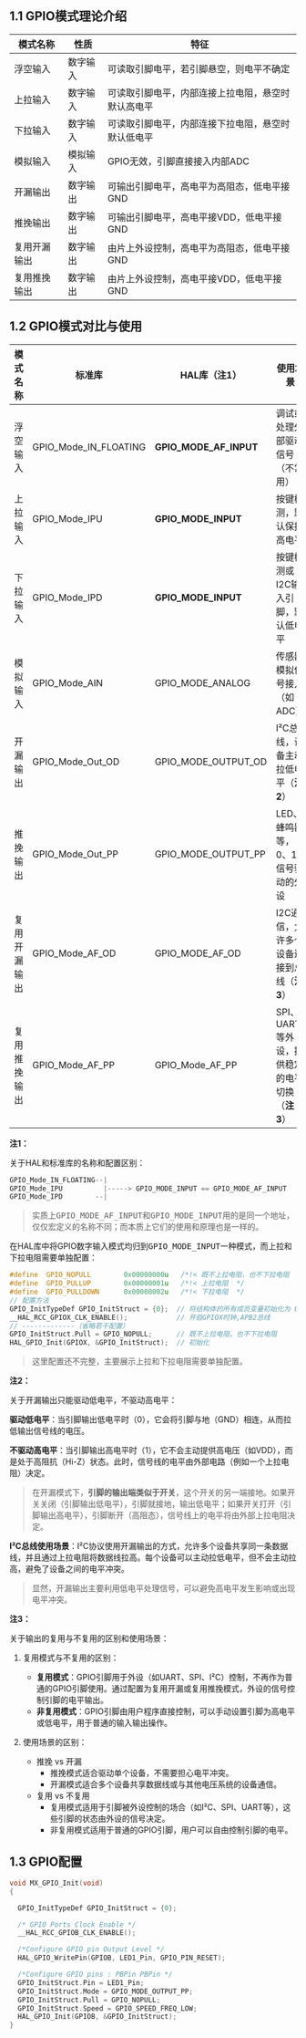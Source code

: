 ## 1.1 GPIO模式理论介绍

| **模式名称** | **性质** | **特征**                                           |
| ------------ | -------- | -------------------------------------------------- |
| 浮空输入     | 数字输入 | 可读取引脚电平，若引脚悬空，则电平不确定           |
| 上拉输入     | 数字输入 | 可读取引脚电平，内部连接上拉电阻，悬空时默认高电平 |
| 下拉输入     | 数字输入 | 可读取引脚电平，内部连接下拉电阻，悬空时默认低电平 |
| 模拟输入     | 模拟输入 | GPIO无效，引脚直接接入内部ADC                      |
| 开漏输出     | 数字输出 | 可输出引脚电平，高电平为高阻态，低电平接GND        |
| 推挽输出     | 数字输出 | 可输出引脚电平，高电平接VDD，低电平接GND           |
| 复用开漏输出 | 数字输出 | 由片上外设控制，高电平为高阻态，低电平接GND        |
| 复用推挽输出 | 数字输出 | 由片上外设控制，高电平接VDD，低电平接GND           |

## 1.2 GPIO模式对比与使用

| 模式名称     | 标准库                | HAL库（注1）           | 使用场景                                       |
| ------------ | --------------------- | ---------------------- | ---------------------------------------------- |
| 浮空输入     | GPIO_Mode_IN_FLOATING | **GPIO_MODE_AF_INPUT** | 调试或处理外部驱动信号（不常用）               |
| 上拉输入     | GPIO_Mode_IPU         | **GPIO_MODE_INPUT**    | 按键检测，默认保持高电平                       |
| 下拉输入     | GPIO_Mode_IPD         | **GPIO_MODE_INPUT**    | 按键检测或I2C输入引脚，默认低电平              |
| 模拟输入     | GPIO_Mode_AIN         | GPIO_MODE_ANALOG       | 传感器模拟信号接入（如ADC）                    |
| 开漏输出     | GPIO_Mode_Out_OD      | GPIO_MODE_OUTPUT_OD    | I²C总线，设备主动拉低电平（**注2**）           |
| 推挽输出     | GPIO_Mode_Out_PP      | GPIO_MODE_OUTPUT_PP    | LED、蜂鸣器等，0、1 信号驱动的外设             |
| 复用开漏输出 | GPIO_Mode_AF_OD       | GPIO_MODE_AF_OD        | I2C通信，允许多个设备连接到总线（**注3**）     |
| 复用推挽输出 | GPIO_Mode_AF_PP       | GPIO_Mode_AF_PP        | SPI、UART等外设，提供稳定的电平切换（**注3**） |

**注1：**

关于HAL和标准库的名称和配置区别：

```c
GPIO_Mode_IN_FLOATING--|
GPIO_Mode_IPU          |-----> GPIO_MODE_INPUT == GPIO_MODE_AF_INPUT
GPIO_Mode_IPD        --|  
```

> 实质上<kbd>GPIO_MODE_AF_INPUT</kbd>和<kbd>GPIO_MODE_INPUT</kbd>用的是同一个地址，仅仅宏定义的名称不同；而本质上它们的使用和原理也是一样的。

在HAL库中将GPIO数字输入模式均归到<kbd>GPIO_MODE_INPUT</kbd>一种模式，而上拉和下拉电阻需要单独配置：

```c
#define  GPIO_NOPULL        0x00000000u   /*!< 既不上拉电阻，也不下拉电阻  */
#define  GPIO_PULLUP        0x00000001u   /*!< 上拉电阻  */
#define  GPIO_PULLDOWN      0x00000002u   /*!< 下拉电阻  */
// 配置方法
GPIO_InitTypeDef GPIO_InitStruct = {0};  // 将结构体的所有成员变量初始化为 0
__HAL_RCC_GPIOX_CLK_ENABLE();            // 开启GPIOX时钟,APB2总线
// -------------（省略若干配置）
GPIO_InitStruct.Pull = GPIO_NOPULL;      // 既不上拉电阻，也不下拉电阻
HAL_GPIO_Init(GPIOX, &GPIO_InitStruct);  // 初始化
```

> 这里配置还不完整，主要展示上拉和下拉电阻需要单独配置。

**注2：**

关于开漏输出只能驱动低电平，不驱动高电平：

**驱动低电平**：当引脚输出低电平时（0），它会将引脚与地（GND）相连，从而拉低输出信号线的电压。

**不驱动高电平**：当引脚输出高电平时（1），它不会主动提供高电压（如VDD），而是处于高阻抗（Hi-Z）状态。此时，信号线的电平由外部电路（例如一个上拉电阻）决定。

> 在开漏模式下，**引脚的输出端类似于开关**，这个开关的另一端接地。如果开关关闭（引脚输出低电平），引脚就接地，输出低电平；如果开关打开（引脚输出高电平），引脚断开（高阻态），信号线上的电平将由外部上拉电阻决定。

**I²C总线使用场景**：I²C协议使用开漏输出的方式，允许多个设备共享同一条数据线，并且通过上拉电阻将数据线拉高。每个设备可以主动拉低电平，但不会主动拉高，避免了设备之间的电平冲突。

> 显然，开漏输出主要利用低电平处理信号，可以避免高电平发生影响或出现电平冲突。

**注3：**

关于输出的复用与不复用的区别和使用场景：

1. 复用模式与不复用的区别：
   - **复用模式**：GPIO引脚<kbd>用于外设</kbd>（如UART、SPI、I²C）控制，不再作为普通的GPIO引脚使用。通过配置为复用开漏或复用推挽模式，外设的信号控制引脚的电平输出。
   - **非复用模式**：GPIO引脚由<kbd>用户程序直接控制</kbd>，可以手动设置引脚为高电平或低电平，用于普通的输入输出操作。

2. 使用场景的区别：
   - 推挽 vs 开漏
     - 推挽模式适合驱动单个设备，不需要担心电平冲突。
     - 开漏模式适合多个设备共享数据线或与其他电压系统的设备通信。
   - 复用 vs 不复用
     - 复用模式适用于引脚被外设控制的场合（如I²C、SPI、UART等），这些引脚的状态由外设的信号决定。
     - 非复用模式适用于普通的GPIO引脚，用户可以自由控制引脚的电平。

## 1.3 GPIO配置

```c
void MX_GPIO_Init(void)
{

  GPIO_InitTypeDef GPIO_InitStruct = {0};

  /* GPIO Ports Clock Enable */
  __HAL_RCC_GPIOB_CLK_ENABLE();

  /*Configure GPIO pin Output Level */
  HAL_GPIO_WritePin(GPIOB, LED1_Pin, GPIO_PIN_RESET);

  /*Configure GPIO pins : PBPin PBPin */
  GPIO_InitStruct.Pin = LED1_Pin;
  GPIO_InitStruct.Mode = GPIO_MODE_OUTPUT_PP;
  GPIO_InitStruct.Pull = GPIO_NOPULL;
  GPIO_InitStruct.Speed = GPIO_SPEED_FREQ_LOW;
  HAL_GPIO_Init(GPIOB, &GPIO_InitStruct);
}
```





